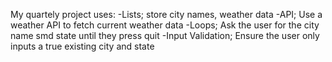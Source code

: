 My quartely project uses:
-Lists; store city names, weather data
-API; Use a weather API to fetch current weather data
-Loops; Ask the user for the city name smd state until they press quit
-Input Validation; Ensure the user only inputs a true existing city and state 

